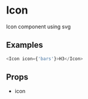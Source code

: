# Icon

Icon component using svg

## Examples

```javascript
<Icon icon={'bars'}>H3</Icon>
```

## Props

- icon
